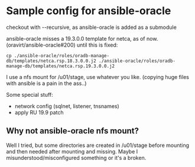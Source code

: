 # Sample config for ansible-oracle

checkout with --recursive, as ansible-oracle is added as a submodule

ansible-oracle misses a 19.3.0.0 template for netca, as of now. (oravirt/ansible-oracle#200) until this is fixed:

    cp ./ansible-oracle/roles/oradb-manage-db/templates/netca.rsp.18.3.0.0.j2 ./ansible-oracle/roles/oradb-manage-db/templates/netca.rsp.19.3.0.0.j2

I use a nfs mount for /u01/stage, use whatever you like. (copying huge files with ansible is a pain in the ass..)

Some special stuff:
* network config (sqlnet, listener, tnsnames)
* apply RU 19.9 patch

## Why not ansible-oracle nfs mount?

Well I tried, but some directories are created in /u01/stage before mounting and then needed after mounting and missing. Maybe I misunderstood/misconfigured something or it's a broken.
